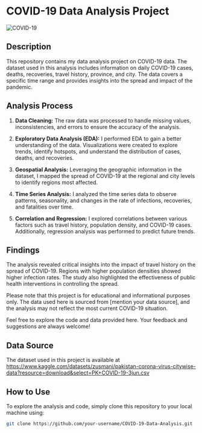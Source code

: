 # COVID-19 Data Analysis Project

![COVID-19](link-to-your-image-file.png)

## Description

This repository contains my data analysis project on COVID-19 data. The dataset used in this analysis includes information on daily COVID-19 cases, deaths, recoveries, travel history, province, and city. The data covers a specific time range and provides insights into the spread and impact of the pandemic.

## Analysis Process

1. **Data Cleaning:** The raw data was processed to handle missing values, inconsistencies, and errors to ensure the accuracy of the analysis.

2. **Exploratory Data Analysis (EDA):** I performed EDA to gain a better understanding of the data. Visualizations were created to explore trends, identify hotspots, and understand the distribution of cases, deaths, and recoveries.

3. **Geospatial Analysis:** Leveraging the geographic information in the dataset, I mapped the spread of COVID-19 at the regional and city levels to identify regions most affected.

4. **Time Series Analysis:** I analyzed the time series data to observe patterns, seasonality, and changes in the rate of infections, recoveries, and fatalities over time.

5. **Correlation and Regression:** I explored correlations between various factors such as travel history, population density, and COVID-19 cases. Additionally, regression analysis was performed to predict future trends.

## Findings

The analysis revealed critical insights into the impact of travel history on the spread of COVID-19. Regions with higher population densities showed higher infection rates. The study also highlighted the effectiveness of public health interventions in controlling the spread.

Please note that this project is for educational and informational purposes only. The data used here is sourced from [mention your data source], and the analysis may not reflect the most current COVID-19 situation.

Feel free to explore the code and data provided here. Your feedback and suggestions are always welcome!

## Data Source

The dataset used in this project is available at https://www.kaggle.com/datasets/zusmani/pakistan-corona-virus-citywise-data?resource=download&select=PK+COVID-19-3jun.csv

## How to Use

To explore the analysis and code, simply clone this repository to your local machine using:

```bash
git clone https://github.com/your-username/COVID-19-Data-Analysis.git
